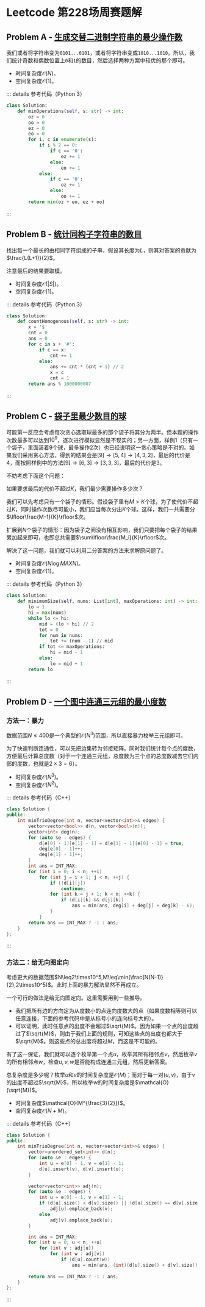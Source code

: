 # Leetcode 第228场周赛题解

## Problem A - [生成交替二进制字符串的最少操作数](https://leetcode-cn.com/problems/minimum-changes-to-make-alternating-binary-string/)

我们或者将字符串变为`0101...0101`，或者将字符串变成`1010...1010`。所以，我们统计奇数和偶数位置上`0`和`1`的数目，然后选择两种方案中较优的那个即可。

- 时间复杂度$\mathcal{O}(N)$。
- 空间复杂度$\mathcal{O}(1)$。

::: details 参考代码（Python 3）

```python
class Solution:
    def minOperations(self, s: str) -> int:
        oz = 0
        oo = 0
        ez = 0
        eo = 0
        for i, c in enumerate(s):
            if i % 2 == 0:
                if c == '0':
                    ez += 1
                else:
                    eo += 1
            else:
                if c == '0':
                    oz += 1
                else:
                    oo += 1
        return min(oz + eo, ez + oo)
```

:::

## Problem B - [统计同构子字符串的数目](https://leetcode-cn.com/problems/count-number-of-homogenous-substrings/)

找出每一个最长的由相同字符组成的子串，假设其长度为$L$，则其对答案的贡献为$\frac{L(L+1)}{2}$。

注意最后的结果要取模。

- 时间复杂度$\mathcal{O}(|S|)$。
- 空间复杂度$\mathcal{O}(1)$。

::: details 参考代码（Python 3）

```python
class Solution:
    def countHomogenous(self, s: str) -> int:
        x = '$'
        cnt = 0
        ans = 0
        for c in s + '#':
            if c == x:
                cnt += 1
            else:
                ans += cnt * (cnt + 1) // 2
                x = c
                cnt = 1
        return ans % 1000000007
```

:::

## Problem C - [袋子里最少数目的球](https://leetcode-cn.com/problems/minimum-limit-of-balls-in-a-bag/)

可能第一反应会考虑每次贪心选取球最多的那个袋子将其分为两半。但本题的操作次数最多可以达到$10^9$，逐次进行模拟显然是不现实的；另一方面，样例1（只有一个袋子，里面装着9个球，最多操作2次）也已经说明这一贪心策略是不对的。如果我们采用贪心方法，得到的结果会是$[9]\rightarrow[5,4]\rightarrow[4,3,2]$，最后的代价是$4$，而按照样例中的方法$[9]\rightarrow[6,3]\rightarrow[3,3,3]$，最后的代价是$3$。

不妨考虑下面这个问题：

如果要求最后的代价不超过$K$，我们最少需要操作多少次？

我们可以先考虑只有一个袋子的情形。假设袋子里有$M>K$个球，为了使代价不超过$K$，同时操作次数尽可能小，我们应当每次分出$K$个球。这样，我们一共需要分$\lfloor\frac{M-1}{K}\rfloor$次。

扩展到$N$个袋子的情形：因为袋子之间没有相互影响，我们只要把每个袋子的结果累加起来即可，也即总共需要$\sum\lfloor\frac{M_i}{K}\rfloor$次。

解决了这一问题，我们就可以利用二分答案的方法来求解原问题了。

- 时间复杂度$\mathcal{O}(N\log MAXN)$。
- 空间复杂度$\mathcal{O}(1)$。

::: details 参考代码（Python 3）

```python
class Solution:
    def minimumSize(self, nums: List[int], maxOperations: int) -> int:
        lo = 1
        hi = max(nums)
        while lo <= hi:
            mid = (lo + hi) // 2
            tot = 0
            for num in nums:
                tot += (num - 1) // mid
            if tot <= maxOperations:
                hi = mid - 1
            else:
                lo = mid + 1
        return lo
```

:::

## Problem D - [一个图中连通三元组的最小度数](https://leetcode-cn.com/contest/weekly-contest-228/problems/minimum-degree-of-a-connected-trio-in-a-graph/)

### 方法一：暴力

数据范围$N\leq400$是一个典型的$\mathcal{O}(N^3)$范围，所以直接暴力枚举三元组即可。

为了快速判断连通性，可以先把边集转为邻接矩阵。同时我们统计每个点的度数，方便最后计算总度数（对于一个连通三元组，总度数为三个点的总度数减去它们内部的度数，也就是$2\times3=6$）。

- 时间复杂度$\mathcal{O}(N^3)$。
- 空间复杂度$\mathcal{O}(N^2)$。

::: details 参考代码（C++）

```cpp
class Solution {
public:
    int minTrioDegree(int n, vector<vector<int>>& edges) {
        vector<vector<bool>> d(n, vector<bool>(n));
        vector<int> deg(n);
        for (auto &e : edges) {
            d[e[0] - 1][e[1] - 1] = d[e[1] - 1][e[0] - 1] = true;
            deg[e[0] - 1]++;
            deg[e[1] - 1]++;
        }
        int ans = INT_MAX;
        for (int i = 0; i < n; ++i)
            for (int j = i + 1; j < n; ++j) {
                if (!d[i][j])
                    continue;
                for (int k = j + 1; k < n; ++k) {
                    if (d[i][k] && d[j][k]) 
                        ans = min(ans, deg[i] + deg[j] + deg[k] - 6);
                }
            }
        return ans == INT_MAX ? -1 : ans;
    }
};
```

:::

### 方法二：给无向图定向

考虑更大的数据范围$N\leq2\times10^5,M\leq\min(\frac{N(N-1)}{2},2\times10^5)$。此时上面的暴力解法显然不再成立。

一个可行的做法是给无向图定向。这里需要用到一些推导。

- 我们把所有边的方向定为从度数小的点连向度数大的点（如果度数相等则可以任意连接，下面的参考代码中是从标号小的连向标号大的）。
- 可以证明，此时任意点的出度不会超过$\sqrt{M}$。因为如果一个点的出度超过了$\sqrt{M}$，则由于我们上面的规则，可知这些点的出度也都大于$\sqrt{M}$。则这些点的总出度将超过$M$，而这是不可能的。

有了这一保证，我们就可以逐个枚举第一个点$u$，枚举其所有相邻点$v$，然后枚举$v$的所有相邻点$w$，检查$u,v,w$是否能构成连通三元组，然后更新答案。

总复杂度是多少呢？枚举$u$和$v$的时间复杂度是$\mathcal{O}(M)$；而对于每一对$(u,v)$，由于$v$的出度不超过$\sqrt{M}$，所以枚举$w$的时间复杂度是$\mathcal{O}(\sqrt{M})$。

- 时间复杂度$\mathcal{O}(M^{\frac{3}{2}})$。
- 空间复杂度$\mathcal{O}(N+M)$。

::: details 参考代码（C++）

```cpp
class Solution {
public:
    int minTrioDegree(int n, vector<vector<int>>& edges) {
        vector<unordered_set<int>> d(n);
        for (auto &e : edges) {
            int u = e[0] - 1, v = e[1] - 1;
            d[u].insert(v), d[v].insert(u);
        }
        
        vector<vector<int>> adj(n);
        for (auto &e : edges) {
            int u = e[0] - 1, v = e[1] - 1;
            if (d[u].size() < d[v].size() || (d[u].size() == d[v].size() && u < v))
                adj[u].emplace_back(v);
            else
                adj[v].emplace_back(u);
        }

        int ans = INT_MAX;
        for (int u = 0; u < n; ++u)
            for (int v : adj[u])
                for (int w : adj[v])
                    if (d[u].count(w))
                        ans = min(ans, (int)(d[u].size() + d[v].size() + d[w].size() - 6));
        
        return ans == INT_MAX ? -1 : ans;
    }
};
```

:::

<Utterances />

